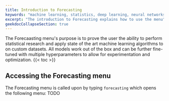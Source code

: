 ```yaml
---
title: Introduction to Forecasting
keywords: "machine learning, statistics, deep learning, neural networks, time series, research, feature engineering, hyperparameters"
excerpt: "The introduction to Forecasting explains how to use the menu"
geekdocCollapseSection: true
---
```

The Forecaasting menu's purpose is to prove the user the ability to perform statistical research and apply state of the art machine learning algorithms to on custom datasets. All models work out of the box and can be further fine-tuned with multiple hyperparameters to allow for experimentation and optimization.
{{< toc >}}

## Accessing the Forecasting menu

The Forecasting menu is called upon by typing `forecasting` which opens the following menu: TODO
